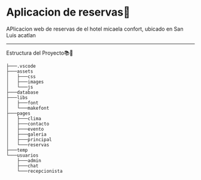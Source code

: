 # Aplicacion de reservas🏢


APlicacion web de reservas de el hotel micaela confort, ubicado en San Luis acatlan

---
Estructura del Proyecto📚📁

```
├───.vscode
├───assets
│   ├───css
│   ├───images
│   └───js
├───database
├───libs
│   ├───font
│   └───makefont
├───pages
│   ├───clima
│   ├───contacto
│   ├───evento
│   ├───galeria
│   ├───principal
│   └───reservas
├───temp
└───usuarios
    ├───admin
    ├───chat
    └───recepcionista
